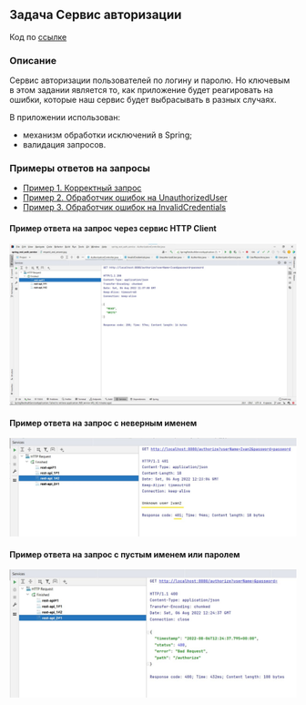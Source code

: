 ## Задача Сервис авторизации

Код по [ссылке](https://github.com/A-Sakhmina/netology_jclo_rest/tree/master/src/main/java/com/sakhmina)

### Описание

Сервис авторизации пользователей по логину и паролю. Но ключевым в этом задании является то, как приложение будет
реагировать на ошибки, которые наш сервис будет выбрасывать в разных случаях.

В приложении использован:
- механизм обработки исключений в Spring;
- валидация запросов.

### Примеры ответов на запросы

- [Пример 1. Корректный запрос](README.md:18)
- [Пример 2. Обработчик ошибок на UnauthorizedUser](README.md:20)
- [Пример 3. Обработчик ошибок на InvalidCredentials](README.md:22)

#### Пример ответа на запрос через сервис HTTP Client

![](request_and_answer.jpg)

#### Пример ответа на запрос с неверным именем

![](unathor_except.jpg)

#### Пример ответа на запрос с пустым именем или паролем

![](invalid_cred.jpg)